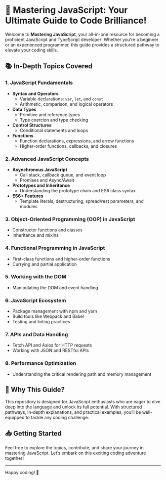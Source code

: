 # 🚀 Mastering JavaScript: Your Ultimate Guide to Code Brilliance!

Welcome to **Mastering JavaScript**, your all-in-one resource for becoming a proficient JavaScript and TypeScript developer! Whether you're a beginner or an experienced programmer, this guide provides a structured pathway to elevate your coding skills.

## 📚 In-Depth Topics Covered

### 1. **JavaScript Fundamentals**

- **Syntax and Operators**
  - Variable declarations: `var`, `let`, and `const`
  - Arithmetic, comparison, and logical operators
- **Data Types**
  - Primitive and reference types
  - Type coercion and type checking
- **Control Structures**
  - Conditional statements and loops
- **Functions**
  - Function declarations, expressions, and arrow functions
  - Higher-order functions, callbacks, and closures

### 2. **Advanced JavaScript Concepts**

- **Asynchronous JavaScript**
  - Call stack, callback queue, and event loop
  - Promises and Async/Await
- **Prototypes and Inheritance**
  - Understanding the prototype chain and ES6 class syntax
- **ES6+ Features**
  - Template literals, destructuring, spread/rest parameters, and modules

### 3. **Object-Oriented Programming (OOP) in JavaScript**

- Constructor functions and classes
- Inheritance and mixins

### 4. **Functional Programming in JavaScript**

- First-class functions and higher-order functions
- Currying and partial application

### 5. **Working with the DOM**

- Manipulating the DOM and event handling

### 6. **JavaScript Ecosystem**

- Package management with npm and yarn
- Build tools like Webpack and Babel
- Testing and linting practices

### 7. **APIs and Data Handling**

- Fetch API and Axios for HTTP requests
- Working with JSON and RESTful APIs

### 8. **Performance Optimization**

- Understanding the critical rendering path and memory management

## 🌟 Why This Guide?

This repository is designed for JavaScript enthusiasts who are eager to dive deep into the language and unlock its full potential. With structured pathways, in-depth explanations, and practical examples, you’ll be well-equipped to tackle any coding challenge.

## 📥 Getting Started

Feel free to explore the topics, contribute, and share your journey in mastering JavaScript. Let’s embark on this exciting coding adventure together!

---

Happy coding! 🚀
